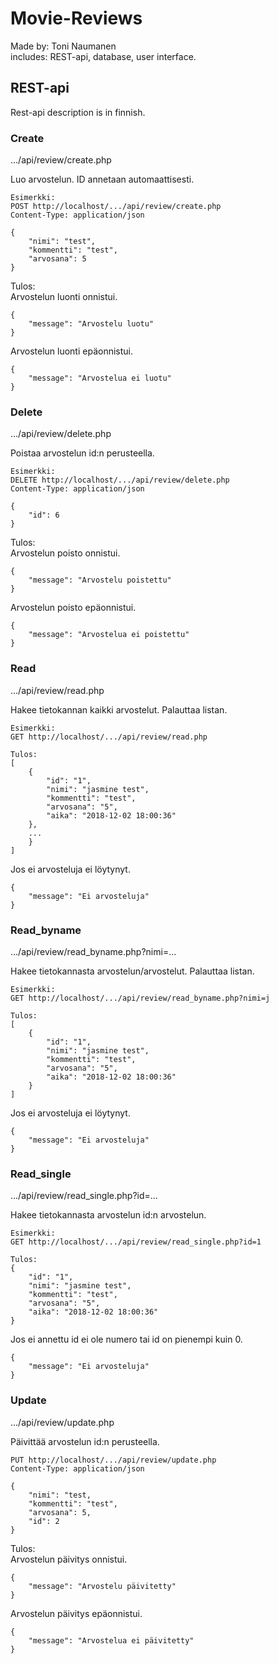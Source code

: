 # Movie-Reviews

Made by: Toni Naumanen<br>
includes: REST-api, database, user interface.

## REST-api

Rest-api description is in finnish.

### Create

.../api/review/create.php

Luo arvostelun. ID annetaan automaattisesti.

```
Esimerkki:
POST http://localhost/.../api/review/create.php
Content-Type: application/json

{
	"nimi": "test",
	"kommentti": "test",
	"arvosana": 5
}
```
Tulos:<br>
Arvostelun luonti onnistui.

```
{
	"message": "Arvostelu luotu"
}
```

Arvostelun luonti epäonnistui.

```
{
	"message": "Arvostelua ei luotu"
}
```

### Delete

.../api/review/delete.php

Poistaa arvostelun id:n perusteella.

```
Esimerkki:
DELETE http://localhost/.../api/review/delete.php
Content-Type: application/json

{
	"id": 6
}
```
Tulos:<br>
Arvostelun poisto onnistui.

```
{
	"message": "Arvostelu poistettu"
}
```

Arvostelun poisto epäonnistui.

```
{
	"message": "Arvostelua ei poistettu"
}
```

### Read

.../api/review/read.php

Hakee tietokannan kaikki arvostelut.
Palauttaa listan.

```
Esimerkki:
GET http://localhost/.../api/review/read.php

Tulos:
[
    {
        "id": "1",
        "nimi": "jasmine test",
        "kommentti": "test",
        "arvosana": "5",
        "aika": "2018-12-02 18:00:36"
    },
    ...
    }
]
```

Jos ei arvosteluja ei löytynyt.

```
{
	"message": "Ei arvosteluja"
}
```

### Read_byname

.../api/review/read_byname.php?nimi=...

Hakee tietokannasta arvostelun/arvostelut.
Palauttaa listan.

```
Esimerkki:
GET http://localhost/.../api/review/read_byname.php?nimi=j

Tulos:
[
    {
        "id": "1",
        "nimi": "jasmine test",
        "kommentti": "test",
        "arvosana": "5",
        "aika": "2018-12-02 18:00:36"
    }
]

```

Jos ei arvosteluja ei löytynyt.

```
{
	"message": "Ei arvosteluja"
}
```

### Read_single

.../api/review/read_single.php?id=...

Hakee tietokannasta arvostelun id:n arvostelun.

```
Esimerkki:
GET http://localhost/.../api/review/read_single.php?id=1

Tulos:
{
    "id": "1",
    "nimi": "jasmine test",
    "kommentti": "test",
    "arvosana": "5",
    "aika": "2018-12-02 18:00:36"
}
```

Jos ei annettu id ei ole numero tai id on pienempi kuin 0.

```
{
	"message": "Ei arvosteluja"
}
```

### Update

.../api/review/update.php

Päivittää arvostelun id:n perusteella.

```
PUT http://localhost/.../api/review/update.php
Content-Type: application/json

{
	"nimi": "test,
	"kommentti": "test",
	"arvosana": 5,
	"id": 2
}
```
Tulos:<br>
Arvostelun päivitys onnistui.

```
{
	"message": "Arvostelu päivitetty"
}
```

Arvostelun päivitys epäonnistui.

```
{
	"message": "Arvostelua ei päivitetty"
}
```